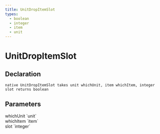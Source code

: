 ```yaml
---
title: UnitDropItemSlot
types:
  - boolean
  - integer
  - item
  - unit
---
```


# UnitDropItemSlot

## Declaration

```
native UnitDropItemSlot takes unit whichUnit, item whichItem, integer slot returns boolean
```

## Parameters
<dl>
  <dt>whichUnit `unit`</dt>
  <dd></dd>

  <dt>whichItem `item`</dt>
  <dd></dd>

  <dt>slot `integer`</dt>
  <dd></dd>
</dl>